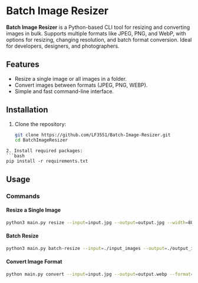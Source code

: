 # Batch Image Resizer

**Batch Image Resizer** is a Python-based CLI tool for resizing and converting images in bulk. Supports multiple formats like JPEG, PNG, and WebP, with options for resizing, changing resolution, and batch format conversion. Ideal for developers, designers, and photographers.

## Features
- Resize a single image or all images in a folder.
- Convert images between formats (JPEG, PNG, WEBP).
- Simple and fast command-line interface.

## Installation

1. Clone the repository:
   ```bash
   git clone https://github.com/LF3551/Batch-Image-Resizer.git
   cd BatchImageResizer
```
2. Install required packages:
```bash
pip install -r requirements.txt
```


## Usage

### Commands

#### Resize a Single Image
```bash
python3 main.py resize --input=input.jpg --output=output.jpg --width=800 --height=600
```

#### Batch Resize
```bash
python3 main.py batch-resize --input=./input_images --output=./output_images --width=800 --height=600
```

#### Convert Image Format
```bash
python main.py convert --input=input.jpg --output=output.webp --format=WEBP
```
